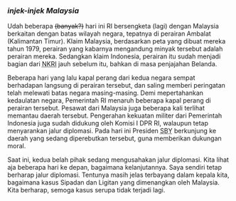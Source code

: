 ### *injek-injek Malaysia*

Udah beberapa <span style="text-decoration:line-through">(banyak?)</span> hari ini RI bersengketa (lagi) dengan Malaysia berkaitan dengan batas wilayah negara, tepatnya di perairan Ambalat (Kalimantan Timur). Klaim Malaysia, berdasarkan peta yang dibuat mereka tahun 1979, perairan yang kabarnya mengandung minyak tersebut adalah perairan mereka. Sedangkan klaim Indonesia, perairan itu sudah menjadi bagian dari <abbr title="Negara Kesatuan Republik Indonesia">NKRI</abbr> jauh sebelum itu, bahkan di masa penjajahan Belanda.

Beberapa hari yang lalu kapal perang dari kedua negara sempat berhadapan langsung di perairan tersebut, dan saling memberi peringatan telah melewati batas negara masing-masing. Demi mepertahankan kedaulatan negara, Pemerintah RI menaruh beberapa kapal perang di perairan tersebut. Pesawat dari Malaysia juga beberapa kali terlihat memantau daerah tersebut. Pengerahan kekuatan militer dari Pemerintah Indonesia juga sudah didukung oleh Komisi I DPR RI, walaupun tetap menyarankan jalur diplomasi. Pada hari ini Presiden <abbr title="Susilo Bambang Yudhoyono">SBY</abbr> berkunjung ke daerah yang sedang diperebutkan tersebut, guna memberikan dukungan moral.

Saat ini, kedua belah pihak sedang mengusahakan jalur diplomasi. Kita lihat aja beberapa hari ke depan, bagaimana kelanjutannya. Saya sendiri tetap berharap jalur diplomasi. Tentunya masih jelas terbayang dalam kepala kita, bagaimana kasus Sipadan dan Ligitan yang dimenangkan oleh Malaysia. Kita berharap, semoga kasus serupa tidak terjadi lagi.

<!-- {"time": "2005-03-07 13:05:50", "title": "*injek-injek Malaysia*"} -->
